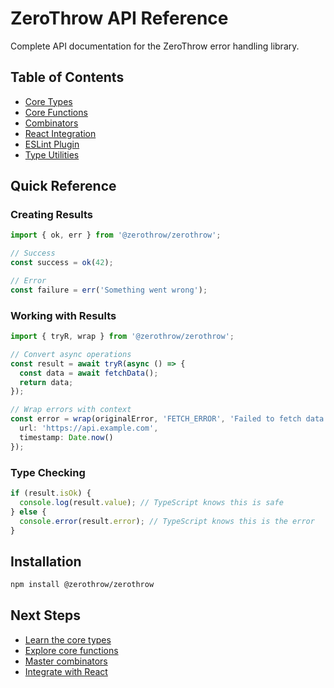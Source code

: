 # ZeroThrow API Reference

Complete API documentation for the ZeroThrow error handling library.

## Table of Contents

- [Core Types](./core-types.md)
- [Core Functions](./core-functions.md)
- [Combinators](./combinators.md)
- [React Integration](./react.md)
- [ESLint Plugin](./eslint.md)
- [Type Utilities](./type-utilities.md)

## Quick Reference

### Creating Results

```typescript
import { ok, err } from '@zerothrow/zerothrow';

// Success
const success = ok(42);

// Error
const failure = err('Something went wrong');
```

### Working with Results

```typescript
import { tryR, wrap } from '@zerothrow/zerothrow';

// Convert async operations
const result = await tryR(async () => {
  const data = await fetchData();
  return data;
});

// Wrap errors with context
const error = wrap(originalError, 'FETCH_ERROR', 'Failed to fetch data', {
  url: 'https://api.example.com',
  timestamp: Date.now()
});
```

### Type Checking

```typescript
if (result.isOk) {
  console.log(result.value); // TypeScript knows this is safe
} else {
  console.error(result.error); // TypeScript knows this is the error
}
```

## Installation

```bash
npm install @zerothrow/zerothrow
```

## Next Steps

- [Learn the core types](./core-types.md)
- [Explore core functions](./core-functions.md)
- [Master combinators](./combinators.md)
- [Integrate with React](./react.md)